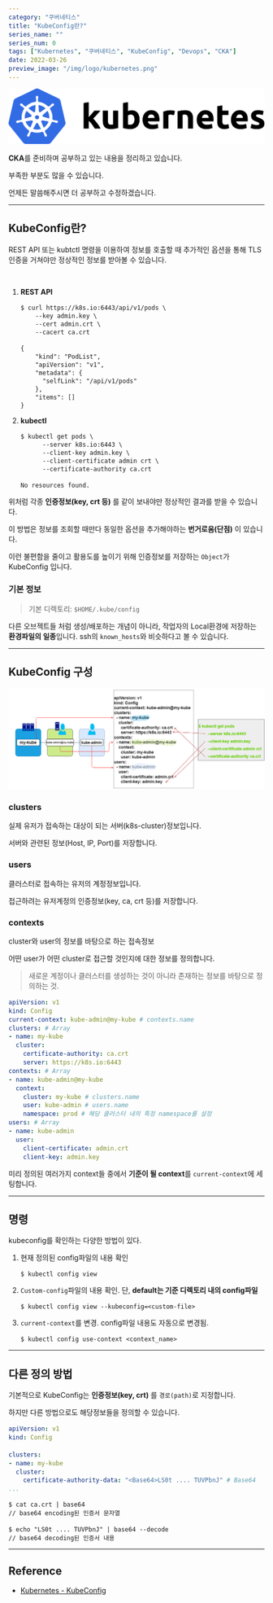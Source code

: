 ```yaml
---
category: "쿠버네티스"
title: "KubeConfig란?"
series_name: ""
series_num: 0 
tags: ["Kubernetes", "쿠버네티스", "KubeConfig", "Devops", "CKA"]
date: 2022-03-26
preview_image: "/img/logo/kubernetes.png"
---
```


![](../img/logo/kubernetes.png)

**CKA**를 준비하며 공부하고 있는 내용을 정리하고 있습니다.

부족한 부분도 많을 수 있습니다.

언제든 말씀해주시면 더 공부하고 수정하겠습니다.

---

## KubeConfig란?

REST API 또는 kubtctl 명령을 이용하여 정보를 호출할 때 추가적인 옵션을 통해 TLS인증을 거쳐야만 정상적인 정보를 받아볼 수 있습니다.

<br>

1. **REST API**

    ```shell
    $ curl https://k8s.io:6443/api/v1/pods \
        --key admin.key \
        --cert admin.crt \
        --cacert ca.crt
    
    {
        "kind": "PodList",
        "apiVersion": "v1",
        "metadata": {
          "selfLink": "/api/v1/pods"
        },
        "items": []
    }
    ```

2. **kubectl**

   ```shell
   $ kubectl get pods \
         --server k8s.io:6443 \
         --client-key admin.key \
         --client-certificate admin crt \
         --certificate-authority ca.crt
   
   No resources found.
   ```

위처럼 각종 **인증정보(key, crt 등)** 를 같이 보내야만 정상적인 결과를 받을 수 있습니다.

이 방법은 정보를 조회할 때만다 동일한 옵션을 추가해야하는 **번거로움(단점)** 이 있습니다.

이런 불편함을 줄이고 활용도를 높이기 위해 인증정보를 저장하는 `Object`가 <span class="em red">KubeConfig 입니다.</span>

### 기본 정보

> 기본 디렉토리: `$HOME/.kube/config`

다른 오브젝트들 처럼 생성/배포하는 개념이 아니라, 작업자의 Local환경에 저장하는 **환경파일의 일종**입니다. ssh의 `known_hosts`와 비슷하다고 볼 수 있습니다.

---

## KubeConfig 구성

![](../img/kubernetes/kubeconfig.png)

### clusters

실제 유저가 접속하는 대상이 되는 서버(k8s-cluster)정보입니다.

서버와 관련된 정보(Host, IP, Port)를 저장합니다.

### users

클러스터로 접속하는 유저의 계정정보입니다.

접근하려는 유저계정의 인증정보(key, ca, crt 등)를 저장합니다.

### contexts

cluster와 user의 정보를 바탕으로 하는 접속정보

어떤 user가 어떤 cluster로 접근할 것인지에 대한 정보를 정의합니다.

> 새로운 계정이나 클러스터를 생성하는 것이 아니라 존재하는 정보를 바탕으로 정의하는 것.

```yaml
apiVersion: v1
kind: Config
current-context: kube-admin@my-kube # contexts.name
clusters: # Array
- name: my-kube
  cluster:
    certificate-authority: ca.crt
    server: https://k8s.io:6443
contexts: # Array
- name: kube-admin@my-kube
  context:
    cluster: my-kube # clusters.name
    user: kube-admin # users.name
    namespace: prod # 해당 클러스터 내의 특정 namespace를 설정
users: # Array
- name: kube-admin
  user:
    client-certificate: admin.crt
    client-key: admin.key
```

미리 정의된 여러가지 context들 중에서 **기준이 될 context**를 `current-context`에 세팅합니다.

---

## 명령

kubeconfig를 확인하는 다양한 방법이 있다.

1. 현재 정의된 config파일의 내용 확인
   
   ```shell
   $ kubectl config view
   ```

2. `Custom-config`파일의 내용 확인. 단, **default는 기준 디렉토리 내의 config파일**

   ```shell
   $ kubectl config view --kubeconfig=<custom-file>
   ```

3. `current-context`를 변경. config파일 내용도 자동으로 변경됨.

   ```shell
   $ kubectl config use-context <context_name>
   ```
   
---

## 다른 정의 방법

기본적으로 KubeConfig는 **인증정보(key, crt)** 를 `경로(path)`로 지정합니다.

하지만 다른 방법으로도 해당정보들을 정의할 수 있습니다.

```yaml
apiVersion: v1
kind: Config

clusters: 
- name: my-kube
  cluster:
    certificate-authority-data: "<Base64>LS0t .... TUVPbnJ" # Base64
...
```

```shell
$ cat ca.crt | base64
// base64 encoding된 인증서 문자열

$ echo "LS0t .... TUVPbnJ" | base64 --decode
// base64 decoding된 인증서 내용
```
***

## Reference

* [Kubernetes - KubeConfig](https://kubernetes.io/ko/docs/concepts/configuration/organize-cluster-access-kubeconfig/)
